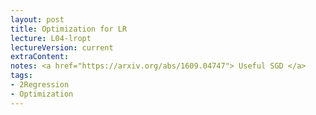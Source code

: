 ```yaml
---
layout: post
title: Optimization for LR
lecture: L04-lropt
lectureVersion: current
extraContent:
notes: <a href="https://arxiv.org/abs/1609.04747"> Useful SGD </a>
tags:
- 2Regression
- Optimization
---
```

